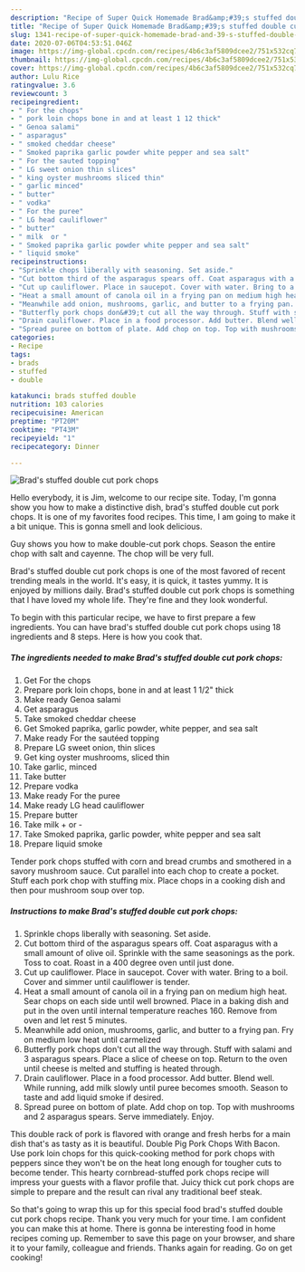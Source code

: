 ```yaml
---
description: "Recipe of Super Quick Homemade Brad&amp;#39;s stuffed double cut pork chops"
title: "Recipe of Super Quick Homemade Brad&amp;#39;s stuffed double cut pork chops"
slug: 1341-recipe-of-super-quick-homemade-brad-and-39-s-stuffed-double-cut-pork-chops
date: 2020-07-06T04:53:51.046Z
image: https://img-global.cpcdn.com/recipes/4b6c3af5809dcee2/751x532cq70/brads-stuffed-double-cut-pork-chops-recipe-main-photo.jpg
thumbnail: https://img-global.cpcdn.com/recipes/4b6c3af5809dcee2/751x532cq70/brads-stuffed-double-cut-pork-chops-recipe-main-photo.jpg
cover: https://img-global.cpcdn.com/recipes/4b6c3af5809dcee2/751x532cq70/brads-stuffed-double-cut-pork-chops-recipe-main-photo.jpg
author: Lulu Rice
ratingvalue: 3.6
reviewcount: 3
recipeingredient:
- " For the chops"
- " pork loin chops bone in and at least 1 12 thick"
- " Genoa salami"
- " asparagus"
- " smoked cheddar cheese"
- " Smoked paprika garlic powder white pepper and sea salt"
- " For the sauted topping"
- " LG sweet onion thin slices"
- " king oyster mushrooms sliced thin"
- " garlic minced"
- " butter"
- " vodka"
- " For the puree"
- " LG head cauliflower"
- " butter"
- " milk  or "
- " Smoked paprika garlic powder white pepper and sea salt"
- " liquid smoke"
recipeinstructions:
- "Sprinkle chops liberally with seasoning. Set aside."
- "Cut bottom third of the asparagus spears off. Coat asparagus with a small amount of olive oil. Sprinkle with the same seasonings as the pork. Toss to coat. Roast in a 400 degree oven until just done."
- "Cut up cauliflower. Place in saucepot. Cover with water. Bring to a boil. Cover and simmer until cauliflower is tender."
- "Heat a small amount of canola oil in a frying pan on medium high heat. Sear chops on each side until well browned. Place in a baking dish and put in the oven until internal temperature reaches 160. Remove from oven and let rest 5 minutes."
- "Meanwhile add onion, mushrooms, garlic, and butter to a frying pan. Fry on medium low heat until carmelized"
- "Butterfly pork chops don&#39;t cut all the way through. Stuff with salami and 3 asparagus spears. Place a slice of cheese on top. Return to the oven until cheese is melted and stuffing is heated through."
- "Drain cauliflower. Place in a food processor. Add butter. Blend well. While running, add milk slowly until puree becomes smooth. Season to taste and add liquid smoke if desired."
- "Spread puree on bottom of plate. Add chop on top. Top with mushrooms and 2 asparagus spears. Serve immediately. Enjoy."
categories:
- Recipe
tags:
- brads
- stuffed
- double

katakunci: brads stuffed double 
nutrition: 103 calories
recipecuisine: American
preptime: "PT20M"
cooktime: "PT43M"
recipeyield: "1"
recipecategory: Dinner

---
```



![Brad&#39;s stuffed double cut pork chops](https://img-global.cpcdn.com/recipes/4b6c3af5809dcee2/751x532cq70/brads-stuffed-double-cut-pork-chops-recipe-main-photo.jpg)

Hello everybody, it is Jim, welcome to our recipe site. Today, I'm gonna show you how to make a distinctive dish, brad&#39;s stuffed double cut pork chops. It is one of my favorites food recipes. This time, I am going to make it a bit unique. This is gonna smell and look delicious.

Guy shows you how to make double-cut pork chops. Season the entire chop with salt and cayenne. The chop will be very full.

Brad&#39;s stuffed double cut pork chops is one of the most favored of recent trending meals in the world. It's easy, it is quick, it tastes yummy. It is enjoyed by millions daily. Brad&#39;s stuffed double cut pork chops is something that I have loved my whole life. They're fine and they look wonderful.


To begin with this particular recipe, we have to first prepare a few ingredients. You can have brad&#39;s stuffed double cut pork chops using 18 ingredients and 8 steps. Here is how you cook that.

<!--inarticleads1-->

##### The ingredients needed to make Brad&#39;s stuffed double cut pork chops:

1. Get  For the chops
1. Prepare  pork loin chops, bone in and at least 1 1/2&#34; thick
1. Make ready  Genoa salami
1. Get  asparagus
1. Take  smoked cheddar cheese
1. Get  Smoked paprika, garlic powder, white pepper, and sea salt
1. Make ready  For the sautéed topping
1. Prepare  LG sweet onion, thin slices
1. Get  king oyster mushrooms, sliced thin
1. Take  garlic, minced
1. Take  butter
1. Prepare  vodka
1. Make ready  For the puree
1. Make ready  LG head cauliflower
1. Prepare  butter
1. Take  milk + or -
1. Take  Smoked paprika, garlic powder, white pepper and sea salt
1. Prepare  liquid smoke


Tender pork chops stuffed with corn and bread crumbs and smothered in a savory mushroom sauce. Cut parallel into each chop to create a pocket. Stuff each pork chop with stuffing mix. Place chops in a cooking dish and then pour mushroom soup over top. 

<!--inarticleads2-->

##### Instructions to make Brad&#39;s stuffed double cut pork chops:

1. Sprinkle chops liberally with seasoning. Set aside.
1. Cut bottom third of the asparagus spears off. Coat asparagus with a small amount of olive oil. Sprinkle with the same seasonings as the pork. Toss to coat. Roast in a 400 degree oven until just done.
1. Cut up cauliflower. Place in saucepot. Cover with water. Bring to a boil. Cover and simmer until cauliflower is tender.
1. Heat a small amount of canola oil in a frying pan on medium high heat. Sear chops on each side until well browned. Place in a baking dish and put in the oven until internal temperature reaches 160. Remove from oven and let rest 5 minutes.
1. Meanwhile add onion, mushrooms, garlic, and butter to a frying pan. Fry on medium low heat until carmelized
1. Butterfly pork chops don&#39;t cut all the way through. Stuff with salami and 3 asparagus spears. Place a slice of cheese on top. Return to the oven until cheese is melted and stuffing is heated through.
1. Drain cauliflower. Place in a food processor. Add butter. Blend well. While running, add milk slowly until puree becomes smooth. Season to taste and add liquid smoke if desired.
1. Spread puree on bottom of plate. Add chop on top. Top with mushrooms and 2 asparagus spears. Serve immediately. Enjoy.


This double rack of pork is flavored with orange and fresh herbs for a main dish that&#39;s as tasty as it is beautiful. Double Pig Pork Chops With Bacon. Use pork loin chops for this quick-cooking method for pork chops with peppers since they won&#39;t be on the heat long enough for tougher cuts to become tender. This hearty cornbread-stuffed pork chops recipe will impress your guests with a flavor profile that. Juicy thick cut pork chops are simple to prepare and the result can rival any traditional beef steak. 

So that's going to wrap this up for this special food brad&#39;s stuffed double cut pork chops recipe. Thank you very much for your time. I am confident you can make this at home. There is gonna be interesting food in home recipes coming up. Remember to save this page on your browser, and share it to your family, colleague and friends. Thanks again for reading. Go on get cooking!
